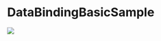 # DataBindingBasicSample

<a href="https://imgflip.com/gif/5oatcf"></a>
<img src="https://imgflip.com/gif/5oatcf"></img>
